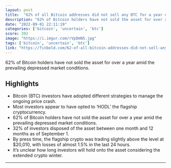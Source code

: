 ```yaml
---
layout: post
title:  "62% of all Bitcoin addresses did not sell any BTC for a year or more despite 'crypto winter'"
description: "62% of Bitcoin holders have not sold the asset for over a year amid the prevailing depressed market conditions."
date: "2022-09-01 22:11:19"
categories: ['bitcoin', 'uncertain', 'btc']
score: 392
image: "https://i.imgur.com/rVpDmN5.jpg"
tags: ['bitcoin', 'uncertain', 'btc']
link: "https://finbold.com/62-of-all-bitcoin-addresses-did-not-sell-any-btc-for-a-year-or-more-despite-crypto-winter/"
---
```


62% of Bitcoin holders have not sold the asset for over a year amid the prevailing depressed market conditions.

## Highlights

- Bitcoin (BTC) investors have adopted different strategies to manage the ongoing price crash.
- Most investors appear to have opted to ‘HODL’ the flagship cryptocurrency.
- 62% of Bitcoin holders have not sold the asset for over a year amid the prevailing depressed market conditions.
- 32% of investors disposed of the asset between one month and 12 months as of September 1.
- By press time, the flagship crypto was trading slightly above the level at $20,010, with losses of almost 1.5% in the last 24 hours.
- It’s unclear how long investors will hold onto the asset considering the extended crypto winter.

---
